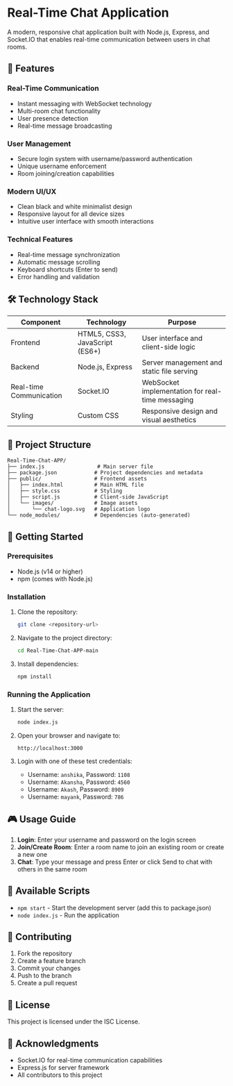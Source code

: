 # Real-Time Chat Application

A modern, responsive chat application built with Node.js, Express, and Socket.IO that enables real-time communication between users in chat rooms.

## 🌟 Features

### Real-Time Communication
- Instant messaging with WebSocket technology
- Multi-room chat functionality
- User presence detection
- Real-time message broadcasting

### User Management
- Secure login system with username/password authentication
- Unique username enforcement
- Room joining/creation capabilities

### Modern UI/UX
- Clean black and white minimalist design
- Responsive layout for all device sizes
- Intuitive user interface with smooth interactions

### Technical Features
- Real-time message synchronization
- Automatic message scrolling
- Keyboard shortcuts (Enter to send)
- Error handling and validation

## 🛠️ Technology Stack

| Component | Technology | Purpose |
|----------|------------|---------|
| Frontend | HTML5, CSS3, JavaScript (ES6+) | User interface and client-side logic |
| Backend | Node.js, Express | Server management and static file serving |
| Real-time Communication | Socket.IO | WebSocket implementation for real-time messaging |
| Styling | Custom CSS | Responsive design and visual aesthetics |

## 📁 Project Structure

```
Real-Time-Chat-APP/
├── index.js                 # Main server file
├── package.json            # Project dependencies and metadata
├── public/                 # Frontend assets
│   ├── index.html          # Main HTML file
│   ├── style.css           # Styling
│   ├── script.js           # Client-side JavaScript
│   └── images/             # Image assets
│       └── chat-logo.svg   # Application logo
└── node_modules/           # Dependencies (auto-generated)
```

## 🚀 Getting Started

### Prerequisites
- Node.js (v14 or higher)
- npm (comes with Node.js)

### Installation

1. Clone the repository:
   ```bash
   git clone <repository-url>
   ```

2. Navigate to the project directory:
   ```bash
   cd Real-Time-Chat-APP-main
   ```

3. Install dependencies:
   ```bash
   npm install
   ```

### Running the Application

1. Start the server:
   ```bash
   node index.js
   ```

2. Open your browser and navigate to:
   ```
   http://localhost:3000
   ```

3. Login with one of these test credentials:
   - Username: `anshika`, Password: `1108`
   - Username: `Akansha`, Password: `4560`
   - Username: `Akash`, Password: `8909`
   - Username: `mayank`, Password: `786`

## 🎮 Usage Guide

1. **Login**: Enter your username and password on the login screen
2. **Join/Create Room**: Enter a room name to join an existing room or create a new one
3. **Chat**: Type your message and press Enter or click Send to chat with others in the same room

## 🔧 Available Scripts

- `npm start` - Start the development server (add this to package.json)
- `node index.js` - Run the application

## 🤝 Contributing

1. Fork the repository
2. Create a feature branch
3. Commit your changes
4. Push to the branch
5. Create a pull request

## 📝 License

This project is licensed under the ISC License.

## 🙏 Acknowledgments

- Socket.IO for real-time communication capabilities
- Express.js for server framework
- All contributors to this project